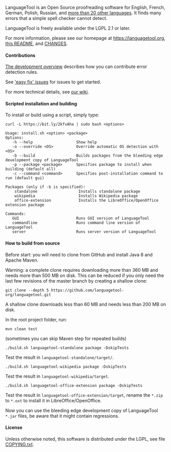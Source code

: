 LanguageTool is an Open Source proofreading software for English, French, German,
Polish, Russian, and [more than 20 other languages](https://languagetool.org/languages/).
It finds many errors that a simple spell checker cannot detect.

LanguageTool is freely available under the LGPL 2.1 or later.

For more information, please see our homepage at https://languagetool.org,
[this README](https://github.com/languagetool-org/languagetool/blob/master/languagetool-standalone/README.md),
and [CHANGES](https://github.com/languagetool-org/languagetool/blob/master/languagetool-standalone/CHANGES.md).

#### Contributions

[The development overview](http://wiki.languagetool.org/development-overview) describes
how you can contribute error detection rules.

See ['easy fix' issues](https://github.com/languagetool-org/languagetool/issues?q=is%3Aopen+is%3Aissue+label%3A%22easy+fix%22)
for issues to get started.

For more technical details, see [our wiki](http://wiki.languagetool.org).

#### Scripted installation and building
To install or build using a script, simply type:
```
curl -L https://bit.ly/2kfvAha | sudo bash <options>
```

```
Usage: install.sh <option> <package>
Options:
   -h --help                   Show help
   -o --override <OS>          Override automatic OS detection with <OS>
   -b --build                  Builds packages from the bleeding edge development copy of LanguageTool
   -p --package <package>      Specifies package to install when building (default all)
   -c --command <command>      Specifies post-installation command to run (default gui)

Packages (only if -b is specified):
    standalone                  Installs standalone package
    wikipedia                   Installs Wikipedia package
    office-extension            Installs the LibreOffice/OpenOffice extension package

Commands:
   GUI                         Runs GUI version of LanguageTool
   commandline                 Runs command line version of LanguageTool
   server                      Runs server version of LanguageTool

```

#### How to build from source

Before start: you will need to clone from GitHub and install Java 8 and Apache Maven.

Warning: a complete clone requires downloading more than 360 MB and needs more than 500 MB on disk.
This can be reduced if you only need the last few revisions of the master branch
by creating a shallow clone:

    git clone --depth 5 https://github.com/languagetool-org/languagetool.git

A shallow clone downloads less than 60 MB and needs less than 200 MB on disk.

In the root project folder, run:

    mvn clean test

(sometimes you can skip Maven step for repeated builds)

    ./build.sh languagetool-standalone package -DskipTests

Test the result in `languagetool-standalone/target/`.

    ./build.sh languagetool-wikipedia package -DskipTests

Test the result in `languagetool-wikipedia/target`.

    ./build.sh languagetool-office-extension package -DskipTests

Test the result in `languagetool-office-extension/target`, rename the `*.zip` to `*.oxt` to install it in LibreOffice/OpenOffice.

Now you can use the bleeding edge development copy of LanguageTool `*.jar` files, be aware that it might contain regressions.

#### License

Unless otherwise noted, this software is distributed under the LGPL, see file [COPYING.txt](https://github.com/languagetool-org/languagetool/blob/master/COPYING.txt).
